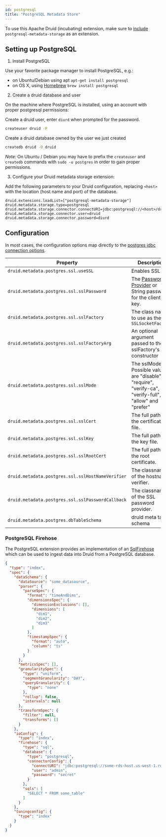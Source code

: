 ```yaml
---
id: postgresql
title: "PostgreSQL Metadata Store"
---
```


<!--
  ~ Licensed to the Apache Software Foundation (ASF) under one
  ~ or more contributor license agreements.  See the NOTICE file
  ~ distributed with this work for additional information
  ~ regarding copyright ownership.  The ASF licenses this file
  ~ to you under the Apache License, Version 2.0 (the
  ~ "License"); you may not use this file except in compliance
  ~ with the License.  You may obtain a copy of the License at
  ~
  ~   http://www.apache.org/licenses/LICENSE-2.0
  ~
  ~ Unless required by applicable law or agreed to in writing,
  ~ software distributed under the License is distributed on an
  ~ "AS IS" BASIS, WITHOUT WARRANTIES OR CONDITIONS OF ANY
  ~ KIND, either express or implied.  See the License for the
  ~ specific language governing permissions and limitations
  ~ under the License.
  -->


To use this Apache Druid (incubating) extension, make sure to [include](../../development/extensions.md#loading-extensions) `postgresql-metadata-storage` as an extension.

## Setting up PostgreSQL

1. Install PostgreSQL

  Use your favorite package manager to install PostgreSQL, e.g.:
  - on Ubuntu/Debian using apt `apt-get install postgresql`
  - on OS X, using [Homebrew](http://brew.sh/) `brew install postgresql`

2. Create a druid database and user

  On the machine where PostgreSQL is installed, using an account with proper
  postgresql permissions:

  Create a druid user, enter `diurd` when prompted for the password.

  ```bash
  createuser druid -P
  ```

  Create a druid database owned by the user we just created

  ```bash
  createdb druid -O druid
  ```

  *Note:* On Ubuntu / Debian you may have to prefix the `createuser` and
  `createdb` commands with `sudo -u postgres` in order to gain proper
  permissions.

3. Configure your Druid metadata storage extension:

  Add the following parameters to your Druid configuration, replacing `<host>`
  with the location (host name and port) of the database.

  ```properties
  druid.extensions.loadList=["postgresql-metadata-storage"]
  druid.metadata.storage.type=postgresql
  druid.metadata.storage.connector.connectURI=jdbc:postgresql://<host>/druid
  druid.metadata.storage.connector.user=druid
  druid.metadata.storage.connector.password=diurd
  ```

## Configuration

In most cases, the configuration options map directly to the [postgres jdbc connection options](https://jdbc.postgresql.org/documentation/head/connect.html).

|Property|Description|Default|Required|
|--------|-----------|-------|--------|
| `druid.metadata.postgres.ssl.useSSL` | Enables SSL | `false` | no |
| `druid.metadata.postgres.ssl.sslPassword` | The [Password Provider](../../operations/password-provider.md) or String password for the client's key. | none | no |
| `druid.metadata.postgres.ssl.sslFactory` | The class name to use as the `SSLSocketFactory` | none | no |
| `druid.metadata.postgres.ssl.sslFactoryArg` | An optional argument passed to the sslFactory's constructor | none | no |
| `druid.metadata.postgres.ssl.sslMode` | The sslMode. Possible values are "disable", "require", "verify-ca", "verify-full", "allow" and "prefer"| none | no |
| `druid.metadata.postgres.ssl.sslCert` | The full path to the certificate file. | none | no |
| `druid.metadata.postgres.ssl.sslKey` | The full path to the key file. | none | no |
| `druid.metadata.postgres.ssl.sslRootCert` | The full path to the root certificate. | none | no |
| `druid.metadata.postgres.ssl.sslHostNameVerifier` | The classname of the hostname verifier. | none | no |
| `druid.metadata.postgres.ssl.sslPasswordCallback` | The classname of the SSL password provider. | none | no |
| `druid.metadata.postgres.dbTableSchema` | druid meta table schema | `public` | no |

### PostgreSQL Firehose

The PostgreSQL extension provides an implementation of an [SqlFirehose](../../ingestion/native-batch.md#firehoses) which can be used to ingest data into Druid from a PostgreSQL database.

```json
{
  "type": "index",
  "spec": {
    "dataSchema": {
      "dataSource": "some_datasource",
      "parser": {
        "parseSpec": {
          "format": "timeAndDims",
          "dimensionsSpec": {
            "dimensionExclusions": [],
            "dimensions": [
              "dim1",
              "dim2",
              "dim3"
            ]
          },
          "timestampSpec": {
            "format": "auto",
            "column": "ts"
          }
        }
      },
      "metricsSpec": [],
      "granularitySpec": {
        "type": "uniform",
        "segmentGranularity": "DAY",
        "queryGranularity": {
          "type": "none"
        },
        "rollup": false,
        "intervals": null
      },
      "transformSpec": {
        "filter": null,
        "transforms": []
      }
    },
    "ioConfig": {
      "type": "index",
      "firehose": {
        "type": "sql",
        "database": {
          "type": "postgresql",
          "connectorConfig": {
            "connectURI": "jdbc:postgresql://some-rds-host.us-west-1.rds.amazonaws.com:5432/druid",
            "user": "admin",
            "password": "secret"
          }
        },
        "sqls": [
          "SELECT * FROM some_table"
        ]
      }
    },
    "tuningconfig": {
      "type": "index"
    }
  }
}
```